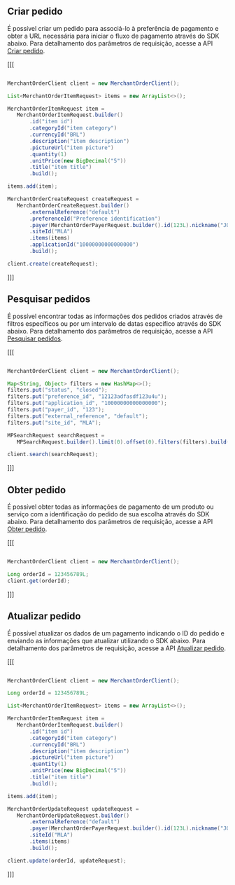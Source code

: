 ## Criar pedido 

É possível criar um pedido para associá-lo à preferência de pagamento e obter a URL necessária para iniciar o fluxo de pagamento através do SDK abaixo. Para detalhamento dos parâmetros de requisição, acesse a API [Criar pedido](https://www.mercadopago[FAKER][URL][DOMAIN]/developers/pt/reference/merchant_orders/_merchant_orders/post).

[[[
```java

MerchantOrderClient client = new MerchantOrderClient();

List<MerchantOrderItemRequest> items = new ArrayList<>();

MerchantOrderItemRequest item =
   MerchantOrderItemRequest.builder()
       .id("item id")
       .categoryId("item category")
       .currencyId("BRL")
       .description("item description")
       .pictureUrl("item picture")
       .quantity(1)
       .unitPrice(new BigDecimal("5"))
       .title("item title")
       .build();

items.add(item);

MerchantOrderCreateRequest createRequest =
   MerchantOrderCreateRequest.builder()
       .externalReference("default")
       .preferenceId("Preference identification")
       .payer(MerchantOrderPayerRequest.builder().id(123L).nickname("JOHN").build())
       .siteId("MLA")
       .items(items)
       .applicationId("10000000000000000")
       .build();

client.create(createRequest);
```
]]]

## Pesquisar pedidos

É possível encontrar todas as informações dos pedidos criados através de filtros específicos ou por um intervalo de datas específico através do SDK abaixo. Para detalhamento dos parâmetros de requisição, acesse a API [Pesquisar pedidos](https://www.mercadopago[FAKER][URL][DOMAIN]/developers/pt/reference/merchant_orders/_merchant_orders_search/get).

[[[
```java

MerchantOrderClient client = new MerchantOrderClient();

Map<String, Object> filters = new HashMap<>();
filters.put("status", "closed");
filters.put("preference_id", "12123adfasdf123u4u");
filters.put("application_id", "10000000000000000");
filters.put("payer_id", "123");
filters.put("external_reference", "default");
filters.put("site_id", "MLA");

MPSearchRequest searchRequest =
   MPSearchRequest.builder().limit(0).offset(0).filters(filters).build();

client.search(searchRequest);
```
]]]

## Obter pedido

É possível obter todas as informações de pagamento de um produto ou serviço com a identificação do pedido de sua escolha através do SDK abaixo. Para detalhamento dos parâmetros de requisição, acesse a API [Obter pedido](https://www.mercadopago[FAKER][URL][DOMAIN]/developers/pt/reference/merchant_orders/_merchant_orders_id/get).

[[[
```java

MerchantOrderClient client = new MerchantOrderClient();

Long orderId = 123456789L;
client.get(orderId);
```
]]]

## Atualizar pedido

É possível atualizar os dados de um pagamento indicando o ID do pedido e enviando as informações que atualizar utilizando o SDK abaixo. Para detalhamento dos parâmetros de requisição, acesse a API [Atualizar pedido](https://www.mercadopago[FAKER][URL][DOMAIN]/developers/pt/reference/merchant_orders/_merchant_orders_id/put).

[[[
```java

MerchantOrderClient client = new MerchantOrderClient();

Long orderId = 123456789L;

List<MerchantOrderItemRequest> items = new ArrayList<>();

MerchantOrderItemRequest item =
   MerchantOrderItemRequest.builder()
       .id("item id")
       .categoryId("item category")
       .currencyId("BRL")
       .description("item description")
       .pictureUrl("item picture")
       .quantity(1)
       .unitPrice(new BigDecimal("5"))
       .title("item title")
       .build();

items.add(item);

MerchantOrderUpdateRequest updateRequest =
   MerchantOrderUpdateRequest.builder()
       .externalReference("default")
       .payer(MerchantOrderPayerRequest.builder().id(123L).nickname("JOHN").build())
       .siteId("MLA")
       .items(items)
       .build();

client.update(orderId, updateRequest);
```
]]]
